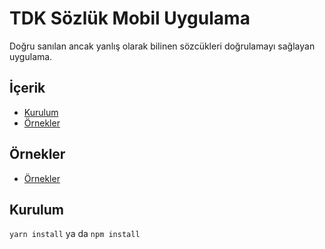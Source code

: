 # TDK Sözlük Mobil Uygulama


Doğru sanılan ancak yanlış olarak bilinen sözcükleri doğrulamayı sağlayan uygulama.

## İçerik

- [Kurulum](#kurulum)
- [Örnekler](#ornekler)

## Örnekler
* [Örnekler](https://api.iamtortue.com/sozluk/)

## Kurulum

`yarn install` ya da `npm install`
